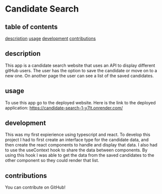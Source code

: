# Candidate Search

## table of contents
[description](#description)
[usage](#usage)
[development](#development)
[contributions](#contributions)

## description
This app is a candidate search website that uses an API to display different gitHub users. The user has the option to save the candidate or move on to a new one. On another page the user can see a list of the saved candidates.

## usage
To use this app go to the deployed website.
Here is the link to the deployed application: 
https://candidate-search-1-y7lt.onrender.com/ 

## development
This was my first expierience using typescript and react. To develop this project I had to first create an interface type for the candidate data, and then create the react components to handle and display that data. I also had to use the useContext hook to share the data between components. By using this hook I was able to get the data from the saved candidates to the other component so they could render that list. 

## contributions 
You can contribute on GitHub! 